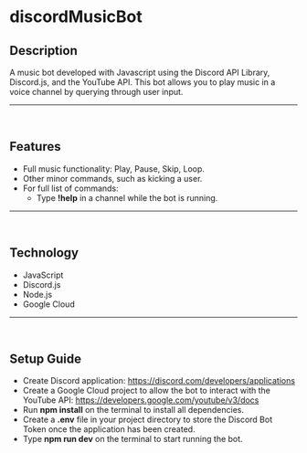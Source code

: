 <h1>discordMusicBot</h1>

<h2>Description</h2>
A music bot developed with Javascript using the Discord API Library, Discord.js, and the YouTube API. This bot allows you to play music in a voice channel by querying through user input.
<hr>
<br>
<h2>Features</h2>

- Full music functionality: Play, Pause, Skip, Loop.
- Other minor commands, such as kicking a user.
- For full list of commands:
    - Type <b>!help</b> in a channel while the bot is running.
<hr>
<br>
<h2>Technology</h2>

- JavaScript
- Discord.js
- Node.js
- Google Cloud
<hr>
<br>
<h2>Setup Guide</h2>

- Create Discord application: https://discord.com/developers/applications
- Create a Google Cloud project to allow the bot to interact with the YouTube API: https://developers.google.com/youtube/v3/docs
- Run <b>npm install</b> on the terminal to install all dependencies.
- Create a <b>.env</b> file in your project directory to store the Discord Bot Token once the application has been created.
- Type <b>npm run dev</b> on the terminal to start running the bot.